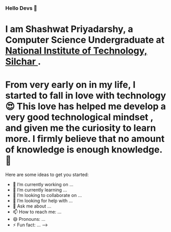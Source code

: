 ### Hello Devs 👋

# I am Shashwat Priyadarshy, a Computer Science Undergraduate at <a href="http://www.nits.ac.in/"> National Institute of Technology, Silchar </a>.
# From very early on in my life, I started to fall in love with technology 😍 This love has helped me develop a very good technological mindset , and given me the curiosity to learn more. I firmly believe that no amount of knowledge is enough knowledge. 🧠


Here are some ideas to get you started:

- 🔭 I’m currently working on ...
- 🌱 I’m currently learning ...
- 👯 I’m looking to collaborate on ...
- 🤔 I’m looking for help with ...
- 💬 Ask me about ...
- 📫 How to reach me: ...
- 😄 Pronouns: ...
- ⚡ Fun fact: ...
-->

